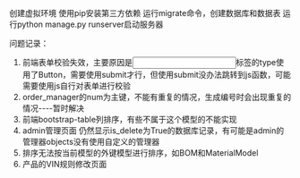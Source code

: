 创建虚拟环境
使用pip安装第三方依赖
运行migrate命令，创建数据库和数据表
运行python manage.py runserver启动服务器

问题记录：
1. 前端表单校验失效，主要原因是<Input>标签的type使用了Button，需要使用submit才行，但使用submit没办法跳转到js函数，可能需要使用js自行对表单进行校验
2. order_manager的num为主键，不能有重复的情况，生成编号时会出现重复的情况----暂时解决
3. 前端bootstrap-table列排序，有些不属于这个模型的不能实现
4. admin管理页面 仍然显示is_delete为True的数据库记录，有可能是admin的管理器objects没有使用自定义的管理器
5. 排序无法按当前模型的外键模型进行排序，如BOM和MaterialModel
6. 产品的VIN规则修改页面